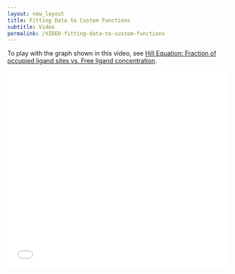 ```yaml
---
layout: new_layout
title: Fitting Data to Custom Functions
subtitle: Video
permalink: /VIDEO-fitting-data-to-custom-functions
---
```


To play with the graph shown in this video, see [Hill Equation: Fraction of occupied ligand sites vs. Free ligand concentration](https://plot.ly/2503/~chris/).

<div>
<iframe src="//player.vimeo.com/video/102278229" width="800" height="450" frameborder="0" allowfullscreen="allowfullscreen" style="max-width: 100% !important; max-height: auto!important;"></iframe>
</div>
